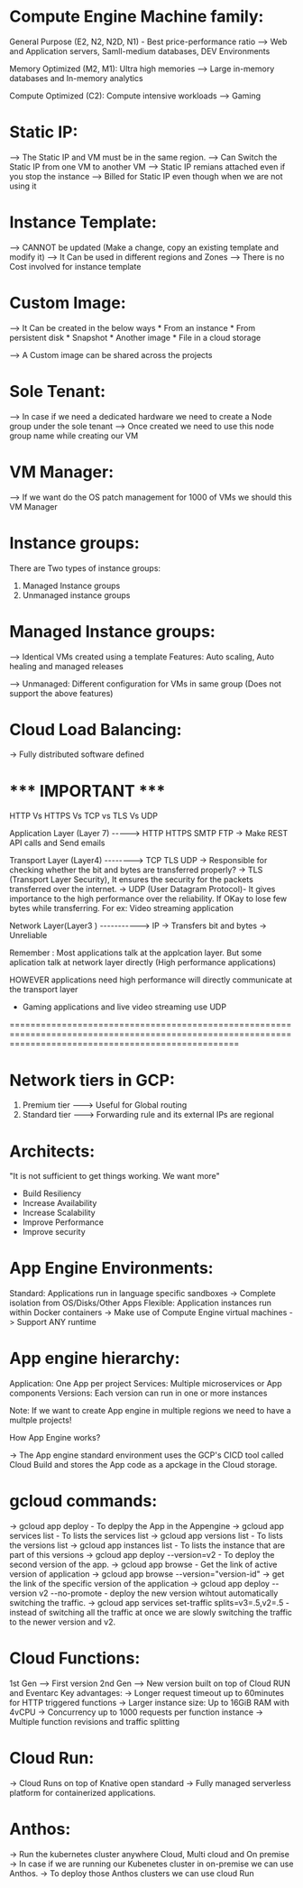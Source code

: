 Compute Engine Machine family:
===============================

General Purpose (E2, N2, N2D, N1) - Best price-performance ratio
--> Web and Application servers, Samll-medium databases, DEV Environments

Memory Optimized (M2, M1): Ultra high memories
--> Large in-memory databases and In-memory analytics

Compute Optimized (C2): Compute intensive workloads
--> Gaming

Static IP:
==========

--> The Static IP and VM must be in the same region.
--> Can Switch the Static IP from one VM to another VM
--> Static IP remians attached even if you stop the instance
--> Billed for Static IP even though when we are not using it

Instance Template:
==================

--> CANNOT be updated (Make a change, copy an existing template and modify it)
--> It Can be used in different regions and Zones
--> There is no Cost involved for instance template

Custom Image:
=============

--> It Can be created in the below ways
    * From an instance
    * From persistent disk
    * Snapshot
    * Another image
    * File in a cloud storage

--> A Custom image can be shared across the projects

Sole Tenant:
=============
--> In case if we need a dedicated hardware we need to create a Node group under the sole tenant
--> Once created we need to use this node group name while creating our VM

VM Manager:
============
--> If we want do the OS patch management for 1000 of VMs we should this VM Manager

Instance groups:
=================

There are Two types of instance groups:
1. Managed Instance groups
2. Unmanaged instance groups

Managed Instance groups:
========================
--> Identical VMs created using a template
     Features: Auto scaling, Auto healing and managed releases

--> Unmanaged: Different configuration for VMs in same group (Does not support the above features)

Cloud Load Balancing:
======================
-> Fully distributed software defined

*** IMPORTANT ***
========================================================================================================================================================
HTTP Vs HTTPS Vs TCP vs TLS Vs UDP

Application Layer (Layer 7)  -----> HTTP HTTPS SMTP FTP
-> Make REST API calls and Send emails

Transport Layer (Layer4)  --------> TCP TLS UDP
-> Responsible for checking whether the bit and bytes are transferred properly?
-> TLS (Transport Layer Security), It ensures the security for the packets transferred over the internet.
-> UDP (User Datagram Protocol)- It gives importance to the high performance over the reliability. If OKay to lose few bytes while transferring. 
     For ex: Video streaming application

Network Layer(Layer3 ) -----------> IP 
-> Transfers bit and bytes
-> Unreliable

Remember : Most applications talk at the applcation layer. But some aplication talk at network layer directly (High performance applications)

HOWEVER applications need high performance will directly communicate at the transport layer
* Gaming applications and live video streaming use UDP

========================================================================================================================================================

Network tiers in GCP:
======================
1. Premium tier ---> Useful for Global routing
2. Standard tier ---> Forwarding rule and its external IPs are regional

Architects:
============

"It is not sufficient to get things working. We want more"

* Build Resiliency
* Increase Availability
* Increase Scalability
* Improve Performance
* Improve security

App Engine Environments:
=========================
Standard: Applications run in language specific sandboxes
-> Complete isolation from OS/Disks/Other Apps
Flexible: Application instances run within Docker containers
-> Make use of Compute Engine virtual machines
-> Support ANY runtime

App engine hierarchy:
=====================

Application: One App per project
Services: Multiple microservices or App components
Versions: Each version can run in one or more instances

Note: If we want to create App engine in multiple regions we need to have a multple projects!

How App Engine works?

-> The App engine standard environment uses the GCP's CICD tool called Cloud Build and stores the App code as a apckage in the Cloud storage.


gcloud commands:
================

-> gcloud app deploy - To deplpy the App in the Appengine
-> gcloud app services list - To lists the services list
-> gcloud app versions list - To lists the versions list
-> gcloud app instances list - To lists the instance that are part of this versions
-> gcloud app deploy --version=v2 - To deploy the second version of the app.
-> gcloud app browse - Get the link of active version of application
-> gcloud app browse --version="version-id" -> get the link of the specific version of the application
-> gcloud app deploy --version v2 --no-promote - deploy the new version wihtout automatically switching the traffic.
-> gcloud app services set-traffic splits=v3=.5,v2=.5 - instead of switching all the traffic at once we are slowly switching the traffic to the newer version and v2. 

Cloud Functions:
================

1st Gen --> First version
2nd Gen --> New version built on top of Cloud RUN and Eventarc
Key advantages:
-> Longer request timeout up to 60minutes for HTTP triggered functions
-> Larger instance size: Up to 16GiB RAM with 4vCPU
-> Concurrency up to 1000 requests per function instance
-> Multiple function revisions and traffic splitting


Cloud Run:
==========

-> Cloud Runs on top of Knative open standard
-> Fully managed serverless platform for containerized applications.

Anthos:
======

-> Run the kubernetes cluster anywhere
   Cloud, Multi cloud and On premise
-> In case if we are running our Kubenetes cluster in on-premise we can use Anthos. 
-> To deploy those Anthos clusters we can use cloud Run







